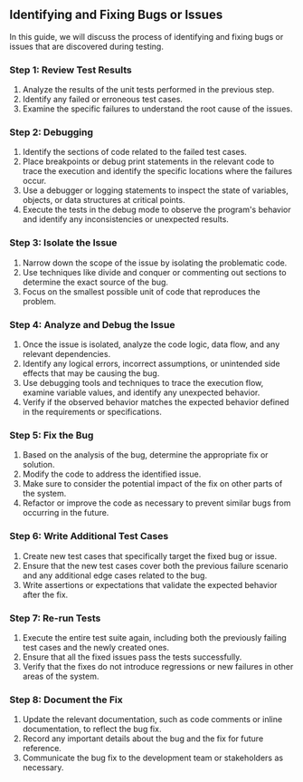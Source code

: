 

## Identifying and Fixing Bugs or Issues

In this guide, we will discuss the process of identifying and fixing bugs or issues that are discovered during testing.

### Step 1: Review Test Results

1. Analyze the results of the unit tests performed in the previous step.
2. Identify any failed or erroneous test cases.
3. Examine the specific failures to understand the root cause of the issues.

### Step 2: Debugging

1. Identify the sections of code related to the failed test cases.
2. Place breakpoints or debug print statements in the relevant code to trace the execution and identify the specific locations where the failures occur.
3. Use a debugger or logging statements to inspect the state of variables, objects, or data structures at critical points.
4. Execute the tests in the debug mode to observe the program's behavior and identify any inconsistencies or unexpected results.

### Step 3: Isolate the Issue

1. Narrow down the scope of the issue by isolating the problematic code.
2. Use techniques like divide and conquer or commenting out sections to determine the exact source of the bug.
3. Focus on the smallest possible unit of code that reproduces the problem.

### Step 4: Analyze and Debug the Issue

1. Once the issue is isolated, analyze the code logic, data flow, and any relevant dependencies.
2. Identify any logical errors, incorrect assumptions, or unintended side effects that may be causing the bug.
3. Use debugging tools and techniques to trace the execution flow, examine variable values, and identify any unexpected behavior.
4. Verify if the observed behavior matches the expected behavior defined in the requirements or specifications.

### Step 5: Fix the Bug

1. Based on the analysis of the bug, determine the appropriate fix or solution.
2. Modify the code to address the identified issue.
3. Make sure to consider the potential impact of the fix on other parts of the system.
4. Refactor or improve the code as necessary to prevent similar bugs from occurring in the future.

### Step 6: Write Additional Test Cases

1. Create new test cases that specifically target the fixed bug or issue.
2. Ensure that the new test cases cover both the previous failure scenario and any additional edge cases related to the bug.
3. Write assertions or expectations that validate the expected behavior after the fix.

### Step 7: Re-run Tests

1. Execute the entire test suite again, including both the previously failing test cases and the newly created ones.
2. Ensure that all the fixed issues pass the tests successfully.
3. Verify that the fixes do not introduce regressions or new failures in other areas of the system.

### Step 8: Document the Fix

1. Update the relevant documentation, such as code comments or inline documentation, to reflect the bug fix.
2. Record any important details about the bug and the fix for future reference.
3. Communicate the bug fix to the development team or stakeholders as necessary.

